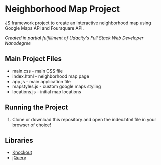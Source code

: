 # Neighborhood Map Project

JS framework project to create an interactive neighborhood map using Google Maps API and Foursquare API.

_Created in partial fulfillment of Udacity's Full Stack Web Developer Nanodegree_

## Main Project Files
* main.css - main CSS file
* index.html - neighborhood map page
* app.js - main application file
* mapstyles.js - custom google maps styling
* locations.js - initial map locations

## Running the Project
1. Clone or download this repository and open the index.html file in your browser of choice!

## Libraries
* [Knockout](http://knockoutjs.com/)
* [jQuery](https://jquery.com/)
